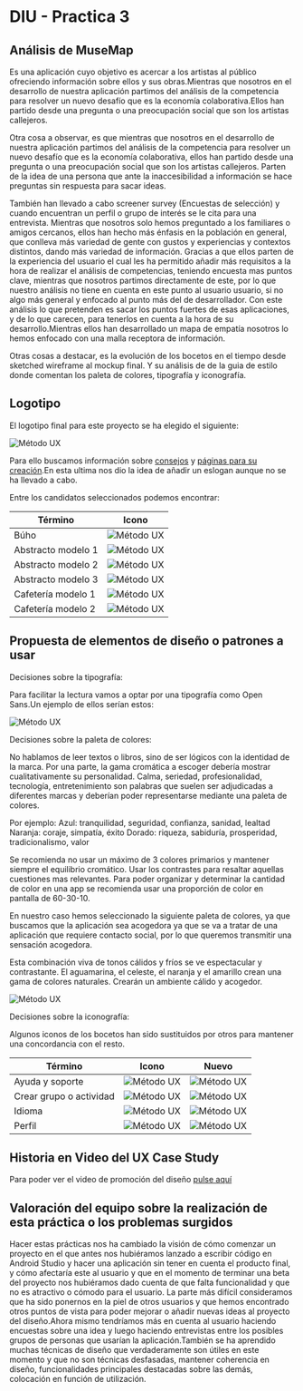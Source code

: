 # DIU - Practica 3

## Análisis de MuseMap  

Es una aplicación cuyo objetivo es acercar a los artistas al público ofreciendo información sobre ellos y sus obras.Mientras que nosotros en el desarrollo de nuestra aplicación partimos del análisis de la competencia para resolver  un nuevo desafío que es la economía colaborativa.Ellos han partido desde una pregunta o una preocupación social que son los artistas callejeros.

Otra cosa a observar, es que mientras que nosotros en el desarrollo de nuestra aplicación partimos del análisis de la competencia para resolver  un nuevo desafío que es la economía colaborativa, ellos han partido desde una pregunta o una preocupación social que son los artistas callejeros. Parten de la idea de una persona que ante la inaccesibilidad a información se hace preguntas sin respuesta para sacar ideas.

También han llevado a cabo screener survey (Encuestas de selección) y cuando encuentran un perfil o grupo de interés se le cita para una entrevista. Mientras que nosotros solo hemos preguntado a los familiares o amigos cercanos, ellos han hecho más énfasis en la población en general, que conlleva más variedad de gente con gustos y experiencias y contextos distintos, dando más variedad de información.
Gracias a que ellos parten de la experiencia del usuario el cual les ha permitido añadir más requisitos a la hora de realizar el análisis de competencias, teniendo encuesta mas puntos clave, mientras que nosotros partimos directamente de este, por lo que nuestro análisis no tiene en cuenta en este punto al usuario usuario, si no algo más general y enfocado al punto más del de desarrollador. Con este análisis lo que pretenden es sacar los puntos fuertes de esas aplicaciones, y de lo que carecen, para tenerlos en cuenta a la hora de su desarrollo.Mientras ellos han desarrollado un mapa de empatía nosotros lo hemos enfocado con una malla receptora de información.

Otras cosas a destacar, es la evolución de los bocetos en el tiempo desde sketched wireframe  al mockup final. Y su análisis de de la guia de estilo donde comentan los paleta  de colores, tipografía y iconografía.



## Logotipo

El logotipo final para este proyecto se ha elegido el siguiente:

![Método UX](img/fotologo.png)

Para ello buscamos información sobre [consejos](https://www.arturogarcia.com/consejos-para-disenar-un-logotipo/)  y [páginas para su creación](https://www.tailorbrands.com/es/logo-maker).En esta ultima nos dio la idea de añadir un eslogan aunque no se ha llevado a cabo.

Entre los candidatos seleccionados podemos encontrar:

Término  | Icono                          |
| ------------- | -------        |
|  Búho  | ![Método UX](img/fotologo.png) |
|  Abstracto modelo 1 | ![Método UX](img/logotipo2.png) |
|  Abstracto modelo 2 | ![Método UX](img/logotipo3.png) |
|  Abstracto modelo 3  | ![Método UX](img/logotipo4.png) |
|  Cafetería modelo 1  | ![Método UX](img/logotipo5.png) |
|  Cafetería modelo 2   | ![Método UX](img/logotipo6.png) |



## Propuesta de elementos de diseño o patrones a usar

Decisiones sobre la tipografía:

Para facilitar la lectura vamos a optar por una tipografía como Open Sans.Un ejemplo de ellos serían estos:

![Método UX](img/open.png)

Decisiones sobre la paleta de colores:

No hablamos de leer textos o libros, sino de ser lógicos con la identidad de la marca. Por una parte, la gama cromática a escoger debería mostrar cualitativamente su personalidad. Calma, seriedad, profesionalidad, tecnología, entretenimiento son palabras que suelen ser adjudicadas a diferentes marcas y deberían poder representarse mediante una paleta de colores.

Por ejemplo:
Azul: tranquilidad, seguridad, confianza, sanidad, lealtad
Naranja: coraje, simpatía, éxito
Dorado: riqueza, sabiduría, prosperidad, tradicionalismo, valor

Se recomienda no usar un máximo de 3 colores primarios y mantener siempre el equilibrio cromático.
Usar los contrastes para resaltar aquellas cuestiones mas relevantes.
Para poder organizar y determinar la cantidad de color en una app se recomienda usar una proporción de color en pantalla de 60-30-10.

En nuestro caso hemos seleccionado la siguiente paleta de colores, ya que buscamos que la aplicación sea acogedora ya que se va a tratar de una aplicación que requiere contacto social, por lo que queremos transmitir una sensación acogedora.

Esta combinación viva de tonos cálidos y fríos se ve espectacular y contrastante.
El aguamarina, el celeste, el naranja y el amarillo crean una gama de colores naturales.
Crearán un ambiente cálido y acogedor.

![Método UX](img/paleta.png)

Decisiones sobre la iconografía:

Algunos iconos de los bocetos han sido sustituidos por otros para mantener una concordancia con el resto.

Término | Icono | Nuevo
| ------------- | ------- | ------- |
|  Ayuda y soporte  | ![Método UX](img/foto_37.png) | ![Método UX](img/fotonueva1.png) |
|  Crear grupo o actividad  | ![Método UX](img/foto_19.png) | ![Método UX](img/fotonueva4.png)  |
|  Idioma  | ![Método UX](img/foto_33.png) | ![Método UX](img/fotonueva3.png)  |
|  Perfil   | ![Método UX](img/foto_1.png) | ![Método UX](img/fotonueva2.png)  |



## Historia en Video del UX Case Study

Para poder ver el video de promoción del diseño [pulse aquí](https://www.youtube.com/watch?v=p6QHk09v6gM&feature=youtu.be)


## Valoración del equipo sobre la realización de esta práctica o los problemas surgidos

Hacer estas prácticas nos ha cambiado la visión de cómo comenzar un proyecto en el que antes nos hubiéramos lanzado a escribir código en Android Studio y hacer una aplicación sin tener en cuenta el producto final, y cómo afectaría este al usuario y que en el momento de terminar una beta del proyecto nos hubiéramos dado cuenta de que falta funcionalidad y que no es atractivo o cómodo para el usuario. La parte más difícil consideramos que ha sido ponernos en la piel de otros usuarios y que hemos encontrado otros puntos de vista para poder mejorar o añadir nuevas ideas al proyecto del diseño.Ahora mismo tendríamos más en cuenta al usuario haciendo encuestas sobre una idea y luego haciendo entrevistas entre los posibles grupos de personas que usarían la aplicación.También se ha aprendido muchas técnicas de diseño que verdaderamente son útiles en este momento y que no son técnicas desfasadas, mantener coherencia en diseño, funcionalidades principales destacadas sobre las demás, colocación en función de utilización.
